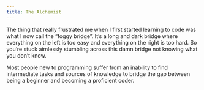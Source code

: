 ```yaml
---
title: The Alchemist
---
```

The thing that really frustrated me when I first started learning to code was what I now call the “foggy bridge”. It’s a long and dark bridge where everything on the left is too easy and everything on the right is too hard. So you’re stuck aimlessly stumbling across this damn bridge not knowing what you don’t know.

Most people new to programming suffer from an inability to find intermediate tasks and sources of knowledge to bridge the gap between being a beginner and becoming a proficient coder. 
